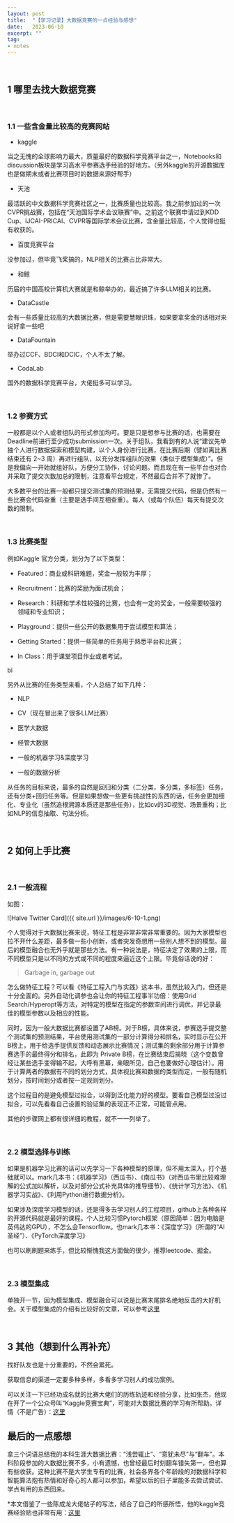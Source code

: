 ```yaml
---
layout: post
title:  "【学习记录】大数据竞赛的一点经验与感想"
date:   2023-06-10
excerpt: ""
tag:
- notes
---
```


<br/>

## 1 哪里去找大数据竞赛

 <br/>

### 1.1 一些含金量比较高的竞赛网站

* kaggle

当之无愧的全球影响力最大，质量最好的数据科学竞赛平台之一，Notebooks和discussion板块是学习高水平参赛选手经验的好地方。（另外kaggle的开源数据库也是做期末或者比赛项目时的数据来源好帮手）

* 天池

最活跃的中文数据科学竞赛社区之一，比赛质量也比较高。我之前参加过的一次CVPR挑战赛，包括在“天池国际学术会议联赛”中。之前这个联赛申请过到KDD Cup、IJCAI-PRICAI、CVPR等国际学术会议比赛，含金量比较高，个人觉得也挺有收获的。

* 百度竞赛平台

没参加过，但毕竟飞桨搞的，NLP相关的比赛占比非常大。

* 和鲸

历届的中国高校计算机大赛就是和鲸举办的，最近搞了许多LLM相关的比赛。

* DataCastle

会有一些质量比较高的大数据比赛，但是需要慧眼识珠，如果要拿奖金的话相对来说好拿一些吧

* DataFountain

举办过CCF、BDCI和DCIC，个人不太了解。

* CodaLab

国外的数据科学竞赛平台，大佬挺多可以学习。

 <br/>

### 1.2 参赛方式

一般都是以个人或者组队的形式参加均可。要是只是想参与比赛的话，也需要在Deadline前进行至少成功submission一次。关于组队，我看到有的人说“建议先单独个人进行数据探索和模型构建，以个人身份进行比赛，在比赛后期（譬如离比赛结束还有 2~3 周）再进行组队，以充分发挥组队的效果（类似于模型集成）”。但是我偏向一开始就组好队，方便分工协作，讨论问题。而且现在有一些平台也对合并采取了提交次数加总的限制，注意看平台规定，不然最后合并不了就惨了。

大多数平台的比赛一般都只提交测试集的预测结果，无需提交代码，但是仍然有一些比赛会代码查重（主要是选手间互相查重）。每人（或每个队伍）每天有提交次数的限制。

 <br/>

### 1.3 比赛类型

例如Kaggle 官方分类，划分为了以下类型：

* Featured：商业或科研难题，奖金一般较为丰厚；

* Recruitment：比赛的奖励为面试机会；

* Research：科研和学术性较强的比赛，也会有一定的奖金，一般需要较强的领域和专业知识；

* Playground：提供一些公开的数据集用于尝试模型和算法；

* Getting Started：提供一些简单的任务用于熟悉平台和比赛；

* In Class：用于课堂项目作业或者考试。

bi

另外从比赛的任务类型来看，个人总结了如下几种：

* NLP

* CV（现在冒出来了很多LLM比赛）

* 医学大数据

* 经管大数据

* 一般的机器学习&深度学习

* 一般的数据分析

从任务的目标来说，最多的自然是回归和分类（二分类，多分类，多标签）任务，还有分类+回归任务等。但是如果想做一些更有挑战性的东西的话，任务会更加细化、专业化（虽然追根溯源本质还是那些任务），比如cv的3D视觉、场景重构；比如NLP的信息抽取、句法分析。

 <br/>

## 2 如何上手比赛

 <br/>

### 2.1 一般流程

如图：

![Halve Twitter Card]({{ site.url }}/images/6-10-1.png)

个人觉得对于大数据比赛来说，特征工程是非常非常非常重要的。因为大家模型也拉不开什么差距，最多做一些小创新，或者突发奇想用一些别人想不到的模型。最后的模型融合也无外乎就是那些方法。有一种说法是，特征决定了效果的上限，而不同模型只是以不同的方式或不同的程度来逼近这个上限。毕竟俗话说的好：

> Garbage in, garbage out

怎么做特征工程？可以看《特征工程入门与实践》这本书，虽然比较入门，但还是十分全面的。另外自动化调参也会让你的特征工程事半功倍：使用Grid Search/Hyperopt等方法，对特定的模型在指定的参数空间进行调优，并记录最佳的模型参数以及相应的性能。

同时，因为一般大数据比赛都设置了AB榜。对于B榜，具体来说，参赛选手提交整个测试集的预测结果，平台使用测试集的一部分计算得分和排名，实时显示在公开B榜上，用于给选手提供反馈和动态展示比赛情况；测试集的剩余部分用于计算参赛选手的最终得分和排名，此即为 Private B榜，在比赛结束后揭晓（这个变数曾经让某些选手变得输不起，大呼有黑幕，亲眼所见，自己也要做好心理估计）。用于计算两者的数据有不同的划分方式，具体视比赛和数据的类型而定，一般有随机划分，按时间划分或者按一定规则划分。

这个过程目的是避免模型过拟合，以得到泛化能力好的模型。要看自己模型过没过拟合，可以先看看自己设置的验证集的表现正不正常，可能管点用。

其他的步骤网上都有很详细的教程，就不一一列举了。

 <br/>

### 2.2 模型选择与训练

如果是机器学习比赛的话可以先学习一下各种模型的原理，但不用太深入，打个基础就可以。mark几本书：《机器学习》（西瓜书）、《南瓜书》（对西瓜书里比较难理解的公式加以解析，以及对部分公式补充具体的推导细节）、《统计学习方法》、《机器学习实战》、《利用Python进行数据分析》。

如果涉及深度学习模型的话，还是得多去学习别人的工程项目，github上各种各样的开源代码就是最好的课程。个人比较习惯Pytorch框架（原因简单：因为电脑是英伟达的GPU），不怎么会Tensorflow。也mark几本书：《深度学习》（所谓的“AI圣经”）、《PyTorch深度学习》

也可以刷刷题来练手，但比较惭愧我这方面做的很少，推荐leetcode、掘金。

 <br/>

### 2.3 模型集成

单独开一节，因为模型集成、模型融合可以说是比赛末尾排名绝地反击的大好机会。关于模型集成的介绍有比较好的文章，可以参考[这里](https://github.com/MLWave/Kaggle-Ensemble-Guide)

 <br/>

## 3 其他（想到什么再补充）

找好队友也是十分重要的，不然会累死。

获取信息的渠道一定要多种多样，多看多学习别人的成功案例。

可以关注一下已经功成名就的比赛大佬们的历练轨迹和经验分享，比如张杰，他现在开了一个公众号叫“Kaggle竞赛宝典”，可能对大数据比赛的学习有所帮助。详情（不是广告）：[这里](https://mp.weixin.qq.com/s?__biz=Mzk0NDE5Nzg1Ng==&mid=100005934&idx=1&sn=b10a61b180f56ffcf4087c0198d213f2&chksm=432901a1745e88b7495d187cfbba9095a90ab7d465cb42831747ab49d546764ddbd8bb4abb0c&xtrack=1&scene=0&subscene=10000&clicktime=1686400350&enterid=1686400350&sessionid=0&ascene=7&realreporttime=1686400350653&forceh5=1&devicetype=android-31&version=2800225f&nettype=cmnet&abtest_cookie=AAACAA%3D%3D&lang=zh_CN&session_us=gh_2ff1f332edb4&exportkey=n_ChQIAhIQUuNqiKdSgnUgWx9OiG%2FMyxLrAQIE97dBBAEAAAAAAOIKLEXocScAAAAOpnltbLcz9gKNyK89dVj0Wj8fReL1sZy7kPJTcwxN3DqvT9DjufyAewQaDXKtZJTTlgMofA%2BJBm1Y6UcCGZtkcQdGKUIDPEA1QRuSjAZAlMpVP6X8B2gXC9zNoMWTXybAT68n68jPUluBoyglTGk9B7D9cFQYluqtPE2niCnL3fWphjbQ7JjnNi3GzZjOy1SqMac2YyH6eJ7UCMb8loXsyDm7kSeLPDbKxRDKWidg43xxmJRR6%2F3Srl%2FAHl9jsMC3D%2BsBdRhI2h0y4800iHaW4%2FDoeO0%3D&pass_ticket=2WM0%2B6fUHK1dRp%2FMNOb8wpHcKhaN11z4TR1C8oDdS%2BdIAqhyvguI48zoH6nwPBYo&wx_header=3)

## 最后的一点感想

拿三个词语总结我的本科生涯大数据比赛：“浅尝辄止”、“意犹未尽”与“翻车”。本科阶段参加的大数据比赛不多，小有遗憾，也曾经最后时刻翻车错失第一，但也算有些收获。这种比赛不是大学生专有的比赛，社会各界各个年龄段的对数据科学和智能算法抱有热情和好奇心的人都可以参加，希望以后的日子里能多去尝试尝试、学点有用的东西回来。

*本文借鉴了一些陈成龙大佬帖子的写法，结合了自己的所感所悟，他的kaggle竞赛经验贴也非常有用：[这里](https://zhuanlan.zhihu.com/p/26820998)

